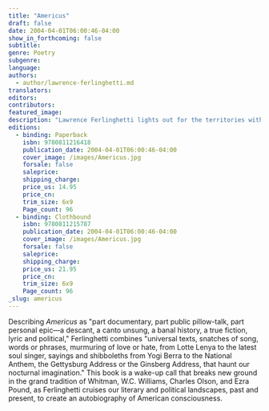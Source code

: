 ```yaml
---
title: "Americus"
draft: false
date: 2004-04-01T06:00:46-04:00
show_in_forthcoming: false
subtitle:
genre: Poetry
subgenre:
language:
authors:
  - author/lawrence-ferlinghetti.md
translators:
editors:
contributors:
featured_image:
description: "Lawrence Ferlinghetti lights out for the territories with Book I of his own born-in-the-U.S.A. epic, Americus, now available as a New Directions Paperbook. "
editions:
  - binding: Paperback
    isbn: 9780811216418
    publication_date: 2004-04-01T06:00:46-04:00
    cover_image: /images/Americus.jpg
    forsale: false
    saleprice:
    shipping_charge:
    price_us: 14.95
    price_cn:
    trim_size: 6x9
    Page_count: 96
  - binding: Clothbound
    isbn: 9780811215787
    publication_date: 2004-04-01T06:00:46-04:00
    cover_image: /images/Americus.jpg
    forsale: false
    saleprice:
    shipping_charge:
    price_us: 21.95
    price_cn:
    trim_size: 6x9
    Page_count: 96
_slug: americus
---
```


Describing _Americus_ as "part documentary, part public pillow-talk, part personal epic—a descant, a canto unsung, a banal history, a true fiction, lyric and political," Ferlinghetti combines "universal texts, snatches of song, words or phrases, murmuring of love or hate, from Lotte Lenya to the latest soul singer, sayings and shibboleths from Yogi Berra to the National Anthem, the Gettysburg Address or the Ginsberg Address, that haunt our nocturnal imagination." This book is a wake-up call that breaks new ground in the grand tradition of Whitman, W.C. Williams, Charles Olson, and Ezra Pound, as Ferlinghetti cruises our literary and political landscapes, past and present, to create an autobiography of American consciousness.

